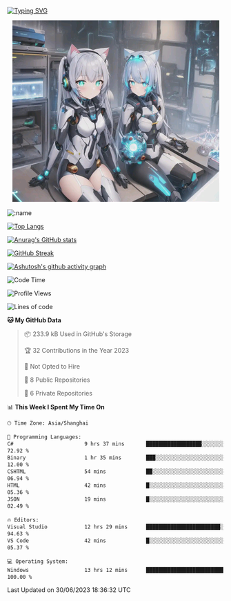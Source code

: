 [![Typing SVG](https://readme-typing-svg.demolab.com?font=Fira+Code&pause=1000&color=F78FDE&width=435&lines=%E6%AC%A2%E8%BF%8E%E5%A4%A7%E4%BD%AC%E6%9D%A5%E8%AE%BF0v0)](https://git.io/typing-svg)


<p align="center">
  <a href="https://github.com/qq583044063qq"><img src="banner.png" alt="qq583044063qq Banner"></a>
</p>



![:name](https://count.getloli.com/get/@hk416?theme=rule34)

[![Top Langs](https://github-readme-stats.vercel.app/api/top-langs/?username=qq583044063qq&locale=cn&hide=javascript,html,css&theme=tokyonight)](https://github.com/anuraghazra/github-readme-stats)

[![Anurag's GitHub stats](https://github-readme-stats.vercel.app/api?username=qq583044063qq&count_private=true&show_icons=true&locale=cn&theme=tokyonight)](https://github.com/anuraghazra/github-readme-stats)

[![GitHub Streak](https://streak-stats.demolab.com/?user=qq583044063qq&locale=zh_Hans&theme=tokyonight)](https://git.io/streak-stats)

[![Ashutosh's github activity graph](https://github-readme-activity-graph.vercel.app/graph?username=qq583044063qq&theme=tokyo-night)](https://github.com/ashutosh00710/github-readme-activity-graph)

<!--START_SECTION:waka-->
![Code Time](http://img.shields.io/badge/Code%20Time-54%20hrs%209%20mins-blue)

![Profile Views](http://img.shields.io/badge/Profile%20Views-5-blue)

![Lines of code](https://img.shields.io/badge/From%20Hello%20World%20I%27ve%20Written-904.7%20thousand%20lines%20of%20code-blue)

**🐱 My GitHub Data** 

> 📦 233.9 kB Used in GitHub's Storage 
 > 
> 🏆 32 Contributions in the Year 2023
 > 
> 🚫 Not Opted to Hire
 > 
> 📜 8 Public Repositories 
 > 
> 🔑 6 Private Repositories 
 > 
📊 **This Week I Spent My Time On** 

```text
🕑︎ Time Zone: Asia/Shanghai

💬 Programming Languages: 
C#                       9 hrs 37 mins       ██████████████████░░░░░░░   72.92 % 
Binary                   1 hr 35 mins        ███░░░░░░░░░░░░░░░░░░░░░░   12.00 % 
CSHTML                   54 mins             ██░░░░░░░░░░░░░░░░░░░░░░░   06.94 % 
HTML                     42 mins             █░░░░░░░░░░░░░░░░░░░░░░░░   05.36 % 
JSON                     19 mins             █░░░░░░░░░░░░░░░░░░░░░░░░   02.49 % 

🔥 Editors: 
Visual Studio            12 hrs 29 mins      ████████████████████████░   94.63 % 
VS Code                  42 mins             █░░░░░░░░░░░░░░░░░░░░░░░░   05.37 % 

💻 Operating System: 
Windows                  13 hrs 12 mins      █████████████████████████   100.00 % 
```


 Last Updated on 30/06/2023 18:36:32 UTC
<!--END_SECTION:waka-->
